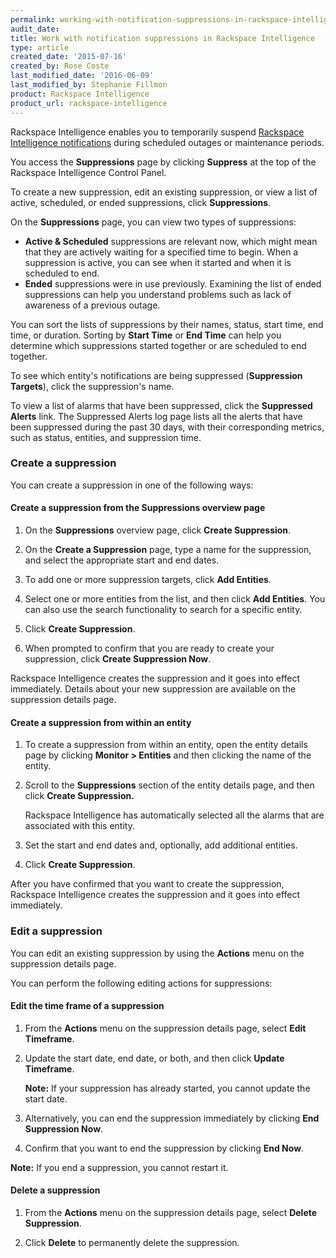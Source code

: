 ```yaml
---
permalink: working-with-notification-suppressions-in-rackspace-intelligence/
audit_date:
title: Work with notification suppressions in Rackspace Intelligence
type: article
created_date: '2015-07-16'
created_by: Rose Coste
last_modified_date: '2016-06-09'
last_modified_by: Stephanie Fillmon
product: Rackspace Intelligence
product_url: rackspace-intelligence
---
```


Rackspace Intelligence enables you to temporarily suspend
[Rackspace Intelligence notifications](/how-to/working-with-notifications-in-rackspace-intelligence)
during scheduled outages or maintenance periods.

You access the **Suppressions** page by clicking **Suppress** at the top of the Rackspace Intelligence Control Panel.

To create a new suppression, edit an existing
suppression, or view a list of active, scheduled, or
ended suppressions, click **Suppressions**.

On the **Suppressions** page, you can view two types of suppressions:

- **Active & Scheduled** suppressions are relevant now, which might
  mean that they are actively waiting for a specified time to begin.
  When a suppression is active, you can see when it started and when
  it is scheduled to end.
- **Ended** suppressions were in use previously. Examining the list of
  ended suppressions can help you understand problems such as lack of
  awareness of a previous outage.

You can sort the lists of suppressions by their names, status, start
time, end time, or duration. Sorting by **Start Time** or **End
Time** can help you determine which suppressions started together or are
scheduled to end together.

To see which entity's notifications are being suppressed (**Suppression
Targets**), click the suppression's name.

To view a list of alarms that have been suppressed, click
the **Suppressed Alerts** link. The Suppressed Alerts log page lists all
the alerts that have been suppressed during the past 30 days, with their
corresponding metrics, such as status, entities, and suppression time.

### Create a suppression

You can create a suppression in one of the following ways:

#### Create a suppression from the Suppressions overview page

1. On the **Suppressions** overview page, click **Create Suppression**.

2. On the **Create a Suppression** page, type a name for the
   suppression, and select the appropriate start and end dates.

3. To add one or more suppression targets, click **Add Entities**.

4. Select one or more entities from the list, and then click **Add
   Entities**. You can also use the search functionality to search for
   a specific entity.

5. Click **Create Suppression**.

6. When prompted to confirm that you are ready to create your
   suppression, click **Create Suppression Now**.

Rackspace Intelligence creates the suppression and it goes into effect
immediately. Details about your new suppression are available on the
suppression details page.

#### Create a suppression from within an entity

1. To create a suppression from within an entity, open the entity
   details page by clicking **Monitor > Entities** and then clicking
   the name of the entity.

2. Scroll to the **Suppressions** section of the entity details page,
   and then click **Create Suppression.**

   Rackspace Intelligence has automatically selected all the alarms
   that are associated with this entity.

3. Set the start and end dates and, optionally, add
   additional entities.

4. Click **Create Suppression**.

After you have confirmed that you want to create the suppression,
Rackspace Intelligence creates the suppression and it goes into effect
immediately.

### Edit a suppression

You can edit an existing suppression by using the **Actions** menu on
the suppression details page.

You can perform the following editing actions for suppressions:

#### Edit the time frame of a suppression

1. From the **Actions** menu on the suppression details page,
   select **Edit Timeframe**.

2. Update the start date, end date, or both, and then click **Update
   Timeframe**.

   **Note:** If your suppression has already started, you cannot update the start date.

3. Alternatively, you can end the suppression immediately by
   clicking **End Suppression Now**.

4. Confirm that you want to end the suppression by clicking **End
    Now**.

**Note:** If you end a suppression, you cannot restart it.

#### Delete a suppression

1. From the **Actions** menu on the suppression details page,
   select **Delete Suppression**.

2. Click **Delete** to permanently delete the suppression.
